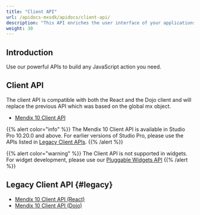 ```yaml
---
title: "Client API"
url: /apidocs-mxsdk/apidocs/client-api/
description: "This API enriches the user interface of your applications by building on top of the Mendix web Client APIs."
weight: 30
---
```


## Introduction

Use our powerful APIs to build any JavaScript action you need.

## Client API

The client API is compatible with both the React and the Dojo client and will replace the previous API which was based on the global mx object.

* [Mendix 10 Client API](https://apidocs.rnd.mendix.com/10/client-mx-api/index.html)

{{% alert color="info" %}}
The Mendix 10 Client API is available in Studio Pro 10.20.0 and above. For earlier versions of Studio Pro, please use the APIs listed in [Legacy Client APIs](#legacy).
{{% /alert %}}

{{% alert color="warning" %}}
The Client API is not supported in widgets. For widget development, please use our [Pluggable Widgets API](/apidocs-mxsdk/apidocs/pluggable-widgets/)
{{% /alert %}}

## Legacy Client API {#legacy}

* [Mendix 10 Client API (React)](https://apidocs.rnd.mendix.com/10/client-react/index.html)
* [Mendix 10 Client API (Dojo)](https://apidocs.rnd.mendix.com/10/client/index.html)
